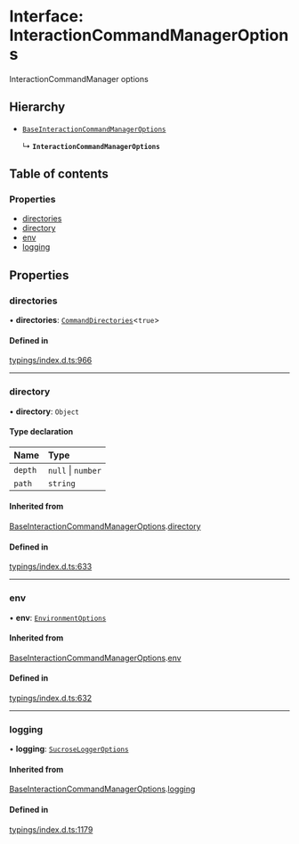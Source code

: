 # Interface: InteractionCommandManagerOptions

InteractionCommandManager options

## Hierarchy

- [`BaseInteractionCommandManagerOptions`](../wiki/BaseInteractionCommandManagerOptions)

  ↳ **`InteractionCommandManagerOptions`**

## Table of contents

### Properties

- [directories](../wiki/InteractionCommandManagerOptions#directories)
- [directory](../wiki/InteractionCommandManagerOptions#directory)
- [env](../wiki/InteractionCommandManagerOptions#env)
- [logging](../wiki/InteractionCommandManagerOptions#logging)

## Properties

### directories

• **directories**: [`CommandDirectories`](../wiki/CommandDirectories)<``true``\>

#### Defined in

[typings/index.d.ts:966](https://github.com/Natto-PKP/discord-sucrose/blob/a2c6566/typings/index.d.ts#L966)

___

### directory

• **directory**: `Object`

#### Type declaration

| Name | Type |
| :------ | :------ |
| `depth` | ``null`` \| `number` |
| `path` | `string` |

#### Inherited from

[BaseInteractionCommandManagerOptions](../wiki/BaseInteractionCommandManagerOptions).[directory](../wiki/BaseInteractionCommandManagerOptions#directory)

#### Defined in

[typings/index.d.ts:633](https://github.com/Natto-PKP/discord-sucrose/blob/a2c6566/typings/index.d.ts#L633)

___

### env

• **env**: [`EnvironmentOptions`](../wiki/EnvironmentOptions)

#### Inherited from

[BaseInteractionCommandManagerOptions](../wiki/BaseInteractionCommandManagerOptions).[env](../wiki/BaseInteractionCommandManagerOptions#env)

#### Defined in

[typings/index.d.ts:632](https://github.com/Natto-PKP/discord-sucrose/blob/a2c6566/typings/index.d.ts#L632)

___

### logging

• **logging**: [`SucroseLoggerOptions`](../wiki/SucroseLoggerOptions)

#### Inherited from

[BaseInteractionCommandManagerOptions](../wiki/BaseInteractionCommandManagerOptions).[logging](../wiki/BaseInteractionCommandManagerOptions#logging)

#### Defined in

[typings/index.d.ts:1179](https://github.com/Natto-PKP/discord-sucrose/blob/a2c6566/typings/index.d.ts#L1179)
